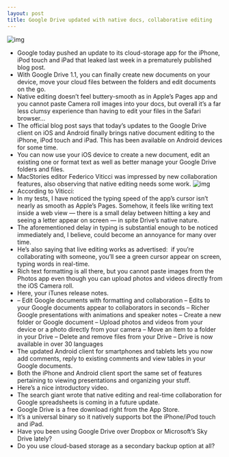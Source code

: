 ```yaml
---
layout: post
title: Google Drive updated with native docs, collaborative editing
---
```

![img](http://media.idownloadblog.com/wp-content/uploads/2012/06/Google-Drive.jpeg)
* Google today pushed an update to its cloud-storage app for the iPhone, iPod touch and iPad that leaked last week in a prematurely published blog post.
* With Google Drive 1.1, you can finally create new documents on your device, move your cloud files between the folders and edit documents on the go.
* Native editing doesn’t feel buttery-smooth as in Apple’s Pages app and you cannot paste Camera roll images into your docs, but overall it’s a far less clumsy experience than having to edit your files in the Safari browser…
* The official blog post says that today’s updates to the Google Drive client on iOS and Android finally brings native document editing to the iPhone, iPod touch and iPad. This has been available on Android devices for some time.
* You can now use your iOS device to create a new document, edit an existing one or format text as well as better manage your Google Drive folders and files.
* MacStories editor Federico Viticci was impressed by new collaboration features, also observing that native editing needs some work.
![img](http://media.idownloadblog.com/wp-content/uploads/2012/09/Google-Drive-1.1-for-iOS-iPad-screenshot-001.jpg)
* According to Viticci:
* In my tests, I have noticed the typing speed of the app’s cursor isn’t nearly as smooth as Apple’s Pages. Somehow, it feels like writing text inside a web view — there is a small delay between hitting a key and seeing a letter appear on screen — in spite Drive’s native nature.
* The aforementioned delay in typing is substantial enough to be noticed immediately and, I believe, could become an annoyance for many over time. 
* He’s also saying that live editing works as advertised:  if you’re collaborating with someone, you’ll see a green cursor appear on screen, typing words in real-time.
* Rich text formatting is all there, but you cannot paste images from the Photos app even though you can upload photos and videos directly from the iOS Camera roll.
* Here, your iTunes release notes.
* – Edit Google documents with formatting and collaboration – Edits to your Google documents appear to collaborators in seconds – Richer Google presentations with animations and speaker notes – Create a new folder or Google document – Upload photos and videos from your device or a photo directly from your camera – Move an item to a folder in your Drive – Delete and remove files from your Drive – Drive is now available in over 30 languages
* The updated Android client for smartphones and tablets lets you now add comments, reply to existing comments and view tables in your Google documents.
* Both the iPhone and Android client sport the same set of features pertaining to viewing presentations and organizing your stuff.
* Here’s a nice introductory video.
* The search giant wrote that native editing and real-time collaboration for Google spreadsheets is coming in a future update.
* Google Drive is a free download right from the App Store.
* It’s a universal binary so it natively supports bot the iPhone/iPod touch and iPad.
* Have you been using Google Drive over Dropbox or Microsoft’s Sky Drive lately?
* Do you use cloud-based storage as a secondary backup option at all?

